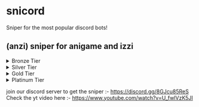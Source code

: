 # snicord
Sniper for the most popular discord bots!
## (anzi) sniper for anigame and izzi 

<details>
<summary>Bronze Tier</summary>
<br>
-Snipes Anigame/Izzi Cards (on/off)
-Snipes only where you want it to (add/remove channels being sniped manually using in-discord commands)
-Get Claimed Card Alerts in Discord (on/off) (does not mention/ping)
</details>

<details>
<summary>Silver Tier</summary>
<br>
- Snipes Anigame/Izzi Cards (on/off)
- Snipes only where you want it to (add/remove channels being sniped using in-discord commands)
- Get Claimed Card Alerts (on/off)  (does not mention/ping)
- In-Discord Usable Commands 
- Custom Latency before claiming a Card (on/off)/(seconds) 
- Anigame/Izzi Hourly/Lottery Commands after a specific time interval (on/off) (interval cannot be changed)
</details>

<details>
<summary>Gold Tier</summary>
<br>
- Snipes Anigame/Izzi Cards (on/off)
- Snipes only where you want it to (add/remove channels being sniped using in-discord commands)
- Get Claimed Card Alerts (on/off)  (does mention/ping according to rarity settings )
- In-Discord Usable Commands 
- Custom Latency before claiming a Card (on/off)/(seconds) 
- Anigame/Izzi Hourly/Lottery/bt all Commands after a variable time interval (on/off) (interval can be changed)
- Controller Account 
- Custom Spammer works on multiple channels (on/off) 
</details>

<details>
<summary>Platinum Tier</summary>
<br>
- Snipes Anigame/Izzi Cards (on/off)
- Snipes only where you want it to (add/remove channels being sniped using in-discord commands)
- Get Claimed Card Alerts (on/off)  (does mention/ping according to rarity settings )
- In-Discord Usable Commands 
- Custom Latency before claiming a Card (on/off)/(seconds) 
- Anigame/Izzi Hourly/Lottery/bt all/rd bt all Commands after a variable time interval (on/off) (interval can be changed)
- Location/Floor Clearer (on/off)  bt > bt all > fl n (in loop , interval can be changed)
- Custom Spammer works on multiple channels (on/off)
- Controller Account 
- Multiple Accounts Support 
- Stays online 24/7~ in replit (might experience a few downtimes, depends on replit, will start again shortly) 
</details>

join our discord server to get the sniper :-
https://discord.gg/8GJcu85ReS <br>
Check the yt video here :- 
https://www.youtube.com/watch?v=U_fwlVzK5JI
